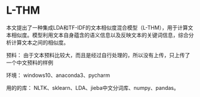 # L-THM
本文提出了一种集成LDA和TF-IDF的文本相似度混合模型（L-THM），用于计算文本相似度。模型利用文本自身蕴含的语义信息以及反映文本的关键词信息，综合分析计算文本之间的相似度。

预料：
由于文本预料比较大，而且是经过自行处理的，所以没有上传，只上传了一个中文预料的样例

环境：
windows10、anaconda3、pycharm

用的的库：
NLTK、sklearn、LDA、jieba中文分词库、numpy、pandas。
